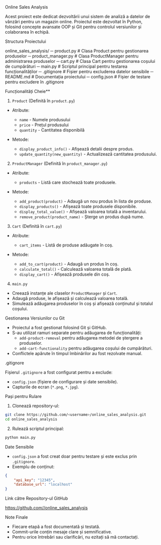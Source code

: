 Online Sales Analysis 

Acest proiect este dedicat dezvoltării unui sistem de analiză a datelor de vânzări pentru un magazin online. Proiectul este dezvoltat în Python, folosind concepte avansate OOP și Git pentru controlul versiunilor și colaborarea în echipă.  


Structura Proiectului 

online_sales_analysis/
─ product.py           # Clasa Product pentru gestionarea produselor
─ product_manager.py   # Clasa ProductManager pentru administrarea produselor
─ cart.py              # Clasa Cart pentru gestionarea coșului de cumpărături
─ main.py              # Scriptul principal pentru testarea funcționalităților
─ .gitignore           # Fișier pentru excluderea datelor sensibile
─ README.md            # Documentația proiectului
─ config.json          # Fișier de testare pentru excludere în .gitignore


Funcționalități Cheie**  

1. `Product` (Definită în `product.py`)  

- Atribute: 
  - `name` - Numele produsului  
  - `price` - Prețul produsului  
  - `quantity` - Cantitatea disponibilă  

- Metode:  
  - `display_product_info()` - Afișează detalii despre produs.  
  - `update_quantity(new_quantity)` - Actualizează cantitatea produsului.  


2. `ProductManager` (Definită în `product_manager.py`) 
 
- Atribute: 
  - `products` - Listă care stochează toate produsele.  

- Metode: 
  - `add_product(product)` - Adaugă un nou produs în lista de produse.  
  - `display_products()` - Afișează toate produsele disponibile.  
  - `display_total_value()` - Afișează valoarea totală a inventarului.  
  - `remove_product(product_name)` - Șterge un produs după nume.  


3. `Cart` (Definită în `cart.py`)  

- Atribute:
  - `cart_items` - Listă de produse adăugate în coș.  

- Metode:  
  - `add_to_cart(product)` - Adaugă un produs în coș.  
  - `calculate_total()` - Calculează valoarea totală de plată.  
  - `display_cart()` - Afișează produsele din coș.  


4. `main.py`  

- Creează instanțe ale claselor `ProductManager` și `Cart`.  
- Adaugă produse, le afișează și calculează valoarea totală.  
- Simulează adăugarea produselor în coș și afișează conținutul și totalul coșului.  


Gestionarea Versiunilor cu Git 
 
- Proiectul a fost gestionat folosind Git și GitHub.  
- S-au utilizat ramuri separate pentru adăugarea de funcționalități:  
  - `add-product-removal` pentru adăugarea metodei de ștergere a produselor.  
  - `add-cart-functionality` pentru adăugarea coșului de cumpărături.  
- Conflictele apărute în timpul îmbinărilor au fost rezolvate manual.  


.gitignore 

Fișierul `.gitignore` a fost configurat pentru a exclude:  
- `config.json` (fișiere de configurare și date sensibile).  
- Capturile de ecran (`*.png`, `*.jpg`).  


Pași pentru Rulare 

1. Clonează repository-ul: 
```bash
git clone https://github.com/<username>/online_sales_analysis.git
cd online_sales_analysis
```

2. Rulează scriptul principal: 
```bash
python main.py
```


Date Sensibile
  
- `config.json` a fost creat doar pentru testare și este exclus prin `.gitignore`.  
- Exemplu de conținut:  
```json
{
    "api_key": "12345",
    "database_url": "localhost"
}
```


Link către Repository-ul GitHub 
 
[https://github.com/<username>/online_sales_analysis](https://github.com/<LeontescuRadu>/online_sales_analysis)  


Note Finale

- Fiecare etapă a fost documentată și testată.  
- Commit-urile conțin mesaje clare și semnificative.  
- Pentru orice întrebări sau clarificări, nu ezitați să mă contactați.  

